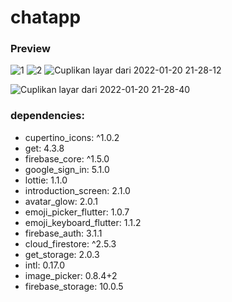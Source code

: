 # chatapp

### Preview
![1](https://user-images.githubusercontent.com/71652549/150362497-1c937073-e4d5-4735-bf85-6750a7b77204.png)
![2](https://user-images.githubusercontent.com/71652549/150362503-0544117e-34e4-4d46-85e7-cc7bdc6e586d.png)
![Cuplikan layar dari 2022-01-20 21-28-12](https://user-images.githubusercontent.com/71652549/150362514-1949c93f-36a9-4236-8435-d3f989125514.png)

![Cuplikan layar dari 2022-01-20 21-28-40](https://user-images.githubusercontent.com/71652549/150362522-2eebf66e-0939-4a01-80a8-2c31dd58d81f.png)

### dependencies: 
 - cupertino_icons: ^1.0.2
 - get: 4.3.8
 - firebase_core: ^1.5.0
 - google_sign_in: 5.1.0
 - lottie: 1.1.0
 - introduction_screen: 2.1.0
 - avatar_glow: 2.0.1
 - emoji_picker_flutter: 1.0.7
 - emoji_keyboard_flutter: 1.1.2
 - firebase_auth: 3.1.1
 - cloud_firestore: ^2.5.3
 - get_storage: 2.0.3
 - intl: 0.17.0
 - image_picker: 0.8.4+2
 - firebase_storage: 10.0.5
